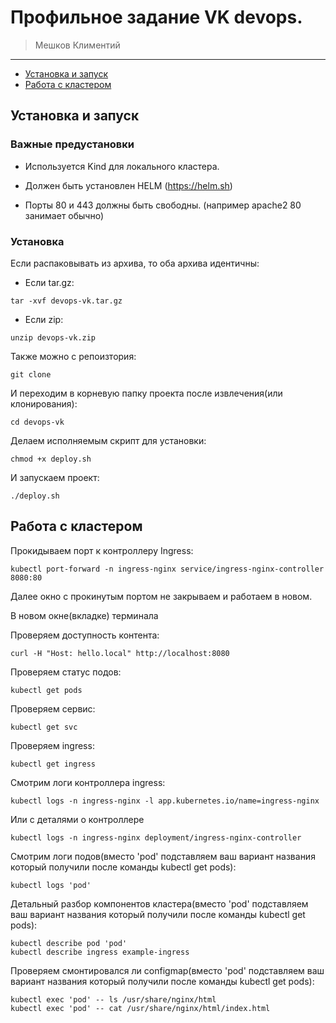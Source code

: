 # Профильное задание VK devops.
>Мешков Климентий
---

- [Установка и запуск](#установка-и-запуск)
- [Работа с кластером](#работа-с-кластером)

## Установка и запуск
### Важные предустановки
- Используется Kind для локального кластера.

- Должен быть установлен HELM (https://helm.sh)

- Порты 80 и 443 должны быть свободны. (например apache2 80 занимает обычно)

### Установка
Если распаковывать из архива, то оба архива идентичны:

- Если tar.gz:
```
tar -xvf devops-vk.tar.gz
```
- Если zip:
```
unzip devops-vk.zip
```
Также можно с репоизтория: 
```
git clone 
```
И переходим в корневую папку проекта после извлечения(или клонирования):
```
cd devops-vk
```
Делаем исполняемым скрипт для установки:
```
chmod +x deploy.sh
```
И запускаем проект:
```
./deploy.sh
```
## Работа с кластером
Прокидываем порт к контроллеру Ingress:
```
kubectl port-forward -n ingress-nginx service/ingress-nginx-controller 8080:80
```
Далее окно с прокинутым портом не закрываем и работаем в новом.


В новом окне(вкладке) терминала

Проверяем доступность контента:
```
curl -H "Host: hello.local" http://localhost:8080
```

Проверяем статус подов:
```
kubectl get pods
```
Проверяем сервис:
```
kubectl get svc
```
Проверяем ingress:
```
kubectl get ingress
```
Смотрим логи контроллера ingress:
```
kubectl logs -n ingress-nginx -l app.kubernetes.io/name=ingress-nginx
```
Или с деталями о контроллере
```
kubectl logs -n ingress-nginx deployment/ingress-nginx-controller
```
Смотрим логи подов(вместо 'pod' подставляем ваш вариант названия который получили после команды kubectl get pods):
```
kubectl logs 'pod'
```
Детальный разбор компонентов кластера(вместо 'pod' подставляем ваш вариант названия который получили после команды kubectl get pods): 
```
kubectl describe pod 'pod'
kubectl describe ingress example-ingress
```
Проверяем смонтировался ли configmap(вместо 'pod' подставляем ваш вариант названия который получили после команды kubectl get pods):
```
kubectl exec 'pod' -- ls /usr/share/nginx/html
kubectl exec 'pod' -- cat /usr/share/nginx/html/index.html
```